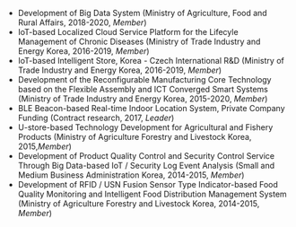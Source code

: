 - Development of Big Data System (Ministry of Agriculture, Food and Rural Affairs, 2018-2020, *Member*)
- IoT-based Localized Cloud Service Platform for the Lifecyle Management of Chronic Diseases (Ministry of Trade Industry and Energy Korea, 2016-2019, *Member*)
- IoT-based Intelligent Store, Korea - Czech International R&D (Ministry of Trade Industry and Energy Korea, 2016-2019, *Member*)
- Development of the Reconfigurable Manufacturing Core Technology based on the Flexible Assembly and ICT Converged Smart Systems (Ministry of Trade Industry and Energy Korea, 2015-2020, *Member*)
- BLE Beacon-based Real-time Indoor Location System, Private Company Funding (Contract research, 2017, *Leader*)
- U-store-based Technology Development for Agricultural and Fishery Products (Ministry of Agriculture Forestry and Livestock Korea, 2015,*Member*)
- Development of Product Quality Control and Security Control Service Through Big Data-based IoT / Security Log Event Analysis (Small and Medium Business Administration Korea, 2014-2015, *Member*)
- Development of RFID / USN Fusion Sensor Type Indicator-based Food Quality Monitoring and Intelligent Food Distribution Management System (Ministry of Agriculture Forestry and Livestock Korea, 2014-2015, *Member*)
